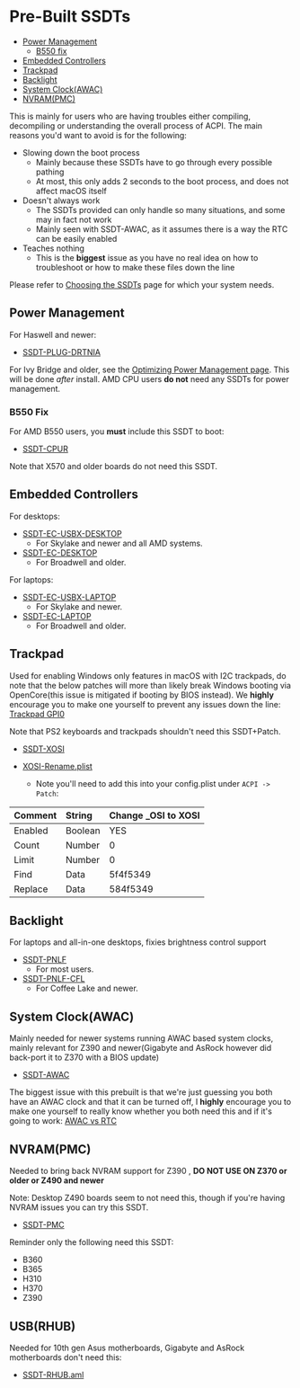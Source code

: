 # Pre-Built SSDTs

* [Power Management](#power-management)
  * [B550 fix](#b550-fix)
* [Embedded Controllers](#embedded-controllers)
* [Trackpad](#trackpad)
* [Backlight](#backlight)
* [System Clock(AWAC)](#system-clockawac)
* [NVRAM(PMC)](#nvrampmc)

This is mainly for users who are having troubles either compiling, decompiling or understanding the overall process of ACPI. The main reasons you'd want to avoid is for the following:

* Slowing down the boot process
  * Mainly because these SSDTs have to go through every possible pathing
  * At most, this only adds 2 seconds to the boot process, and does not affect macOS itself
* Doesn't always work
  * The SSDTs provided can only handle so many situations, and some may in fact not work
  * Mainly seen with SSDT-AWAC, as it assumes there is a way the RTC can be easily enabled
* Teaches nothing
  * This is the **biggest** issue as you have no real idea on how to troubleshoot or how to make these files down the line

Please refer to [Choosing the SSDTs](/ssdt-platform.md) page for which your system needs.

## Power Management

For Haswell and newer:

* [SSDT-PLUG-DRTNIA](https://github.com/dortania/Getting-Started-With-ACPI/blob/master/extra-files/compiled/SSDT-PLUG-DRTNIA.aml)

For Ivy Bridge and older, see the [Optimizing Power Management page](https://dortania.github.io/OpenCore-Post-Install/universal/pm.html). This will be done *after* install. AMD CPU users **do not** need any SSDTs for power management.

### B550 Fix

For AMD B550 users, you **must** include this SSDT to boot:

* [SSDT-CPUR](https://github.com/dortania/Getting-Started-With-ACPI/blob/master/extra-files/compiled/SSDT-CPUR.aml)

Note that X570 and older boards do not need this SSDT.

## Embedded Controllers

For desktops:

* [SSDT-EC-USBX-DESKTOP](https://github.com/dortania/Getting-Started-With-ACPI/blob/master/extra-files/compiled/SSDT-EC-USBX-DESKTOP.aml)
  * For Skylake and newer and all AMD systems.
* [SSDT-EC-DESKTOP](https://github.com/dortania/Getting-Started-With-ACPI/blob/master/extra-files/compiled/SSDT-EC-DESKTOP.aml)
  * For Broadwell and older.

For laptops:

* [SSDT-EC-USBX-LAPTOP](https://github.com/dortania/Getting-Started-With-ACPI/blob/master/extra-files/compiled/SSDT-EC-USBX-LAPTOP.aml)
  * For Skylake and newer.
* [SSDT-EC-LAPTOP](https://github.com/dortania/Getting-Started-With-ACPI/blob/master/extra-files/compiled/SSDT-EC-LAPTOP.aml)
  * For Broadwell and older.

## Trackpad

Used for enabling Windows only features in macOS with I2C trackpads, do note that the below patches will more than likely break Windows booting via OpenCore(this issue is mitigated if booting by BIOS instead). We **highly** encourage you to make one yourself to prevent any issues down the line: [Trackpad GPI0](/Laptops/trackpad.md)

Note that PS2 keyboards and trackpads shouldn't need this SSDT+Patch.

* [SSDT-XOSI](https://github.com/dortania/Getting-Started-With-ACPI/blob/master/extra-files/compiled/SSDT-XOSI.aml)

* [XOSI-Rename.plist](https://github.com/dortania/Getting-Started-With-ACPI/blob/master/extra-files/XOSI-Rename.plist)
  * Note you'll need to add this into your config.plist under `ACPI -> Patch`:

| Comment | String | Change _OSI to XOSI |
| :--- | :--- | :--- |
| Enabled | Boolean | YES |
| Count | Number | 0 |
| Limit | Number | 0 |
| Find | Data | 5f4f5349 |
| Replace | Data | 584f5349 |

## Backlight

For laptops and all-in-one desktops, fixies brightness control support

* [SSDT-PNLF](https://github.com/dortania/Getting-Started-With-ACPI/blob/master/extra-files/compiled/SSDT-PNLF.aml)
  * For most users.
* [SSDT-PNLF-CFL](https://github.com/dortania/Getting-Started-With-ACPI/blob/master/extra-files/compiled/SSDT-PNLF-CFL.aml)
  * For Coffee Lake and newer.
  
## System Clock(AWAC)

Mainly needed for newer systems running AWAC based system clocks, mainly relevant for Z390 and newer(Gigabyte and AsRock however did back-port it to Z370 with a BIOS update)

* [SSDT-AWAC](https://github.com/dortania/Getting-Started-With-ACPI/blob/master/extra-files/compiled/SSDT-AWAC.aml)

The biggest issue with this prebuilt is that we're just guessing you both have an AWAC clock and that it can be turned off, I **highly** encourage you to make one yourself to really know whether you both need this and if it's going to work: [AWAC vs RTC](/Universal/awac.md)

## NVRAM(PMC)

Needed to bring back NVRAM support for Z390 , **DO NOT USE ON Z370 or older or Z490 and newer**

Note: Desktop Z490 boards seem to not need this, though if you're having NVRAM issues you can try this SSDT.

* [SSDT-PMC](https://github.com/dortania/Getting-Started-With-ACPI/blob/master/extra-files/compiled/SSDT-PMC.aml)

Reminder only the following need this SSDT:

* B360
* B365
* H310
* H370
* Z390

## USB(RHUB)

Needed for 10th gen Asus motherboards, Gigabyte and AsRock motherboards don't need this:

* [SSDT-RHUB.aml](https://github.com/dortania/Getting-Started-With-ACPI/blob/master/extra-files/compiled/SSDT-RHUB.aml)